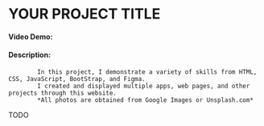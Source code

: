 # YOUR PROJECT TITLE
#### Video Demo:  <URL HERE>
#### Description:
            In this project, I demonstrate a variety of skills from HTML, CSS, JavaScript, BootStrap, and Figma.
            I created and displayed multiple apps, web pages, and other projects through this website. 
            *All photos are obtained from Google Images or Unsplash.com*
TODO
